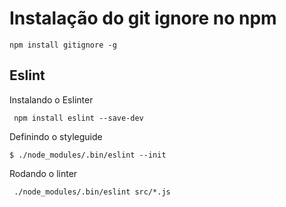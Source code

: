 
# Instalação do git ignore no npm


```
npm install gitignore -g
```

## Eslint

Instalando o Eslinter

```
 npm install eslint --save-dev
```

Definindo o styleguide

```
$ ./node_modules/.bin/eslint --init
```

Rodando o linter 

```
 ./node_modules/.bin/eslint src/*.js
```
